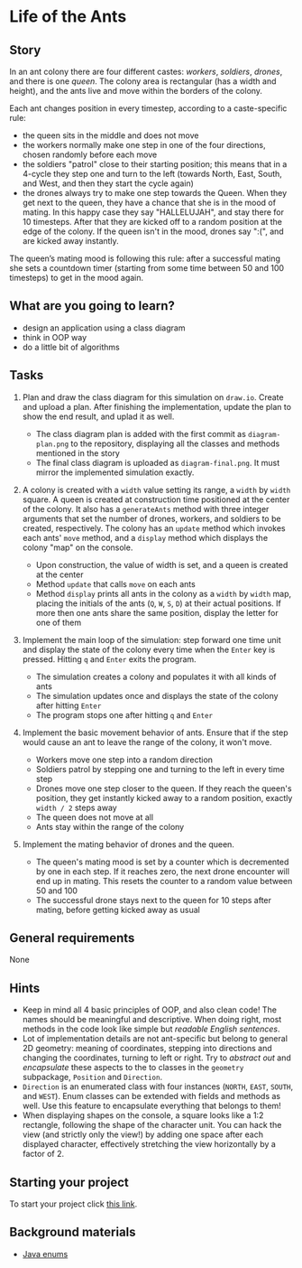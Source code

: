 # Life of the Ants

## Story

In an ant colony there are four different castes: _workers_, _soldiers_, _drones_, and there is one _queen_. The colony area is rectangular (has a width and height), and the ants live and move within the borders of the colony.

Each ant changes position in every timestep, according to a caste-specific rule:
- the queen sits in the middle and does not move
- the workers normally make one step in one of the four directions, chosen randomly before each move
- the soldiers "patrol" close to their starting position; this means that in a 4-cycle they step one and turn to the left (towards North, East, South, and West, and then they start the cycle again)
- the drones always try to make one step towards the Queen. When they get next to the queen, they have a chance that she is in the mood of mating. In this happy case they say "HALLELUJAH", and stay there for 10 timesteps. After that they are kicked off to a random position at the edge of the colony. If the queen isn't in the mood, drones say ":(", and are kicked away instantly.

The queen’s mating mood is following this rule: after a successful mating she sets a countdown timer (starting from some time between 50 and 100 timesteps) to get in the mood again.

## What are you going to learn?

- design an application using a class diagram
- think in OOP way
- do a little bit of algorithms

## Tasks

1. Plan and draw the class diagram for this simulation on `draw.io`. Create and upload a plan.
After finishing the implementation, update the plan to show the end result, and uplad it as well.
    - The class diagram plan is added with the first commit as `diagram-plan.png` to the repository, displaying all the classes and methods mentioned in the story
    - The final class diagram is uploaded as `diagram-final.png`. It must mirror the implemented simulation exactly.

2. A colony is created with a `width` value setting its range, a `width` by `width` square.
A queen is created at construction time positioned at the center of
the colony. It also has a `generateAnts` method with three integer arguments
that set the number of drones, workers, and soldiers to be created, respectively.
The colony has an `update` method which invokes each ants' `move` method,
and a `display` method which displays the colony "map" on the console.
    - Upon construction, the value of width is set, and a queen is created at the center
    - Method `update` that calls `move` on each ants
    - Method `display` prints all ants in the colony as a `width` by `width` map, placing the initials of the ants (`Q`, `W`, `S`, `D`) at their actual positions. If more then one ants share the same position, display the letter for one of them

3. Implement the main loop of the simulation: step forward one time unit and display the state of the colony every time when the `Enter` key is pressed. Hitting `q` and `Enter` exits the program.
    - The simulation creates a colony and populates it with all kinds of ants
    - The simulation updates once and displays the state of the colony after hitting `Enter`
    - The program stops one after hitting `q` and `Enter`

4. Implement the basic movement behavior of ants. Ensure that if the step would cause an ant to leave the range of the colony, it won't move.
    - Workers move one step into a random direction
    - Soldiers patrol by stepping one and turning to the left in every time step
    - Drones move one step closer to the queen. If they reach the queen's position, they get instantly kicked away to a random position, exactly `width / 2` steps away
    - The queen does not move at all
    - Ants stay within the range of the colony

5. Implement the mating behavior of drones and the queen.
    - The queen's mating mood is set by a counter which is decremented by one in each step. If it reaches zero, the next drone encounter will end up in mating. This resets the counter to a random value between 50 and 100
    - The successful drone stays next to the queen for 10 steps after mating, before getting kicked away as usual

## General requirements

None

## Hints

- Keep in mind all 4 basic principles of OOP, and also clean code! The names should be meaningful and descriptive. When doing right, most methods in the code look like simple but _readable English sentences_.
- Lot of implementation details are not ant-specific but belong to general 2D geometry: meaning of coordinates, stepping into directions and changing the coordinates, turning to left or right. Try to _abstract out_ and _encapsulate_ these aspects to the to classes in the `geometry` subpackage, `Position` and `Direction`.
- `Direction` is an enumerated class with four instances (`NORTH`, `EAST`, `SOUTH`, and `WEST`). Enum classes can be extended with fields and methods as well. Use this feature to encapsulate everything that belongs to them!
- When displaying shapes on the console, a square looks like a 1:2 rectangle, following the shape of the character unit. You can hack the view (and strictly only the view!) by adding one space after each displayed character, effectively stretching the view horizontally by a factor of 2.

## Starting your project

To start your project click [this link](https://journey.code.cool/v2/project/solo/blueprint/life-of-the-ants/java).

## Background materials

- [Java enums](https://docs.oracle.com/javase/tutorial/java/javaOO/enum.html)
